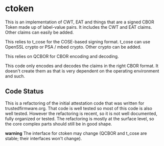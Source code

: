 # ctoken

This is an implementation of CWT, EAT and things that are a signed CBOR Token
made up of label-value pairs.  It includes the CWT and EAT claims. Other claims
can easily be added.

This relies to t_cose for the COSE-based signing format.  t_cose can use OpenSSL crypto
or PSA / mbed crypto. Other crypto can be added.

This relies on QCBOR for CBOR encoding and decoding.

This code only encodes and decodes the claims in the right CBOR format. It doesn't
create them as that is very dependent on the operating environment and such.

## Code Status

This is a refactoring of the initial attestation code that was written for trustedfirmware.org.
That code is well tested so most of this code is also well tested. However the 
refactoring is recent, so it is not well documented, fully organized or tested. The
refactoring is mostly at the surface level, so the core complex parts should still be
in good shape.

**warning** The interface for ctoken may change (QCBOR and t_cose are stable; their
interfaces won't change).






